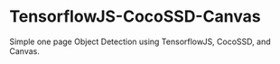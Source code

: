 # TensorflowJS-CocoSSD-Canvas
Simple one page Object Detection using TensorflowJS, CocoSSD, and Canvas.
